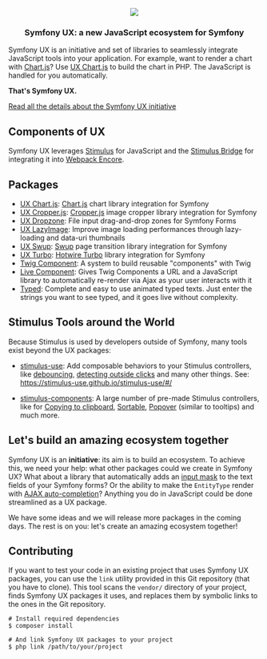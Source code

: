 <p align="center"><a href="https://symfony.com" target="_blank">
    <img src="https://symfony.com/logos/symfony_black_02.svg">
</a></p>

<h3 align="center">
    Symfony UX: a new JavaScript ecosystem for Symfony
</h3>

Symfony UX is an initiative and set of libraries to seamlessly
integrate JavaScript tools into your application. For example,
want to render a chart with [Chart.js](https://www.chartjs.org/)? Use
[UX Chart.js](https://github.com/symfony/ux-chartjs)
to build the chart in PHP. The JavaScript is handled for you automatically.

**That's Symfony UX.**

[Read all the details about the Symfony UX initiative](https://symfony.com/ux)

## Components of UX

Symfony UX leverages [Stimulus](https://stimulus.hotwired.dev/) for JavaScript
and the [Stimulus Bridge](https://github.com/symfony/stimulus-bridge) for
integrating it into [Webpack Encore](https://github.com/symfony/webpack-encore).

## Packages

-   [UX Chart.js](https://github.com/symfony/ux-chartjs):
    [Chart.js](https://www.chartjs.org/) chart library integration for Symfony
-   [UX Cropper.js](https://github.com/symfony/ux-cropperjs):
    [Cropper.js](https://fengyuanchen.github.io/cropperjs/) image cropper library integration for Symfony
-   [UX Dropzone](https://github.com/symfony/ux-dropzone):
    File input drag-and-drop zones for Symfony Forms
-   [UX LazyImage](https://github.com/symfony/ux-lazy-image):
    Improve image loading performances through lazy-loading and data-uri thumbnails
-   [UX Swup](https://github.com/symfony/ux-swup):
    [Swup](https://swup.js.org/) page transition library integration for Symfony
-   [UX Turbo](https://github.com/symfony/ux-turbo): [Hotwire Turbo](https://turbo.hotwired.dev/) library integration for Symfony
-   [Twig Component](https://github.com/symfony/ux-twig-component):
    A system to build reusable "components" with Twig
-   [Live Component](https://github.com/symfony/ux-live-component):
    Gives Twig Components a URL and a JavaScript library to automatically re-render via Ajax as your user interacts with it
-   [Typed](https://github.com/symfony/ux-typed):
    Complete and easy to use animated typed texts. Just enter the strings you want to see typed, and it goes live without complexity.

## Stimulus Tools around the World

Because Stimulus is used by developers outside of Symfony, many tools
exist beyond the UX packages:

-   [stimulus-use](https://github.com/stimulus-use/stimulus-use): Add composable
    behaviors to your Stimulus controllers, like [debouncing](https://stimulus-use.github.io/stimulus-use/#/use-debounce),
    [detecting outside clicks](https://stimulus-use.github.io/stimulus-use/#/use-click-outside)
    and many other things. See: https://stimulus-use.github.io/stimulus-use/#/

-   [stimulus-components](https://stimulus-components.netlify.app/): A
    large number of pre-made Stimulus controllers, like for
    [Copying to clipboard](https://stimulus-components.netlify.app/docs/components/stimulus-clipboard/),
    [Sortable](https://stimulus-components.netlify.app/docs/components/stimulus-sortable/),
    [Popover](https://stimulus-components.netlify.app/docs/components/stimulus-popover/) (similar to tooltips)
    and much more.

## Let's build an amazing ecosystem together

Symfony UX is an **initiative**: its aim is to build an ecosystem. To achieve this,
we need your help: what other packages could we create in Symfony UX? What about a
library that automatically adds an [input mask](https://imask.js.org/) to the text
fields of your Symfony forms? Or the ability to make the `EntityType` render with
[AJAX auto-completion](https://tarekraafat.github.io/autoComplete.js)? Anything you
do in JavaScript could be done streamlined as a UX package.

We have some ideas and we will release more packages in the coming days. The rest
is on you: let's create an amazing ecosystem together!

## Contributing

If you want to test your code in an existing project that uses Symfony UX packages,
you can use the `link` utility provided in this Git repository (that you have to clone).
This tool scans the `vendor/` directory of your project, finds Symfony UX packages it uses,
and replaces them by symbolic links to the ones in the Git repository.

```shell
# Install required dependencies
$ composer install

# And link Symfony UX packages to your project
$ php link /path/to/your/project
```
